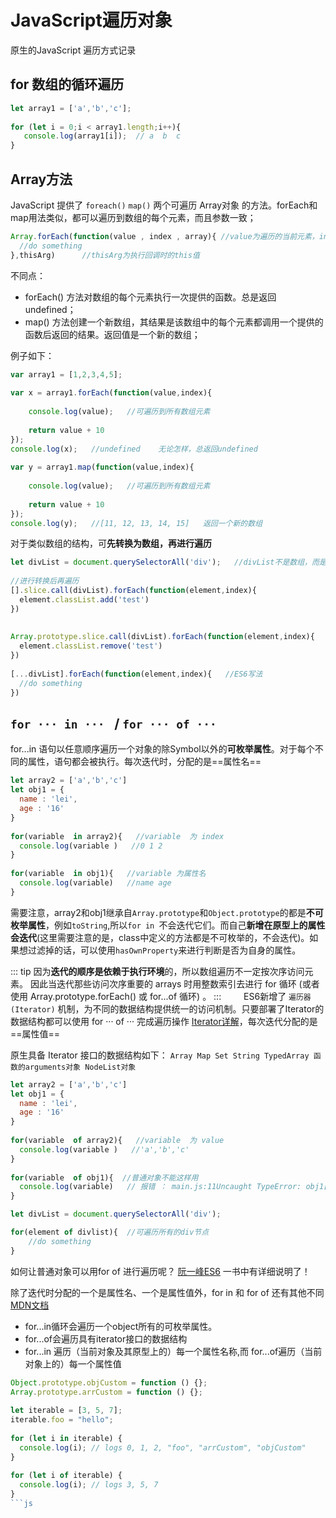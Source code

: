 # JavaScript遍历对象
原生的JavaScript 遍历方式记录

## for 数组的循环遍历 
```js
let array1 = ['a','b','c'];
 
for (let i = 0;i < array1.length;i++){
   console.log(array1[i]);  // a  b  c 
}
```
## Array方法
JavaScript 提供了 `foreach()`  `map()` 两个可遍历 Array对象 的方法。forEach和map用法类似，都可以遍历到数组的每个元素，而且参数一致；  　

```js
Array.forEach(function(value , index , array){ //value为遍历的当前元素，index为当前索引，array为正在操作的数组
  //do something
},thisArg)      //thisArg为执行回调时的this值
```
不同点：
+ forEach() 方法对数组的每个元素执行一次提供的函数。总是返回undefined；
+ map() 方法创建一个新数组，其结果是该数组中的每个元素都调用一个提供的函数后返回的结果。返回值是一个新的数组；

例子如下：
```js
var array1 = [1,2,3,4,5];
 
var x = array1.forEach(function(value,index){
 
    console.log(value);   //可遍历到所有数组元素
 
    return value + 10
});
console.log(x);   //undefined    无论怎样，总返回undefined
 
var y = array1.map(function(value,index){
 
    console.log(value);   //可遍历到所有数组元素
 
    return value + 10
});
console.log(y);   //[11, 12, 13, 14, 15]   返回一个新的数组
```

对于类似数组的结构，可**先转换为数组，再进行遍历**

```js
let divList = document.querySelectorAll('div');   //divList不是数组，而是nodeList
 
//进行转换后再遍历
[].slice.call(divList).forEach(function(element,index){
  element.classList.add('test')
})
 
 
Array.prototype.slice.call(divList).forEach(function(element,index){
  element.classList.remove('test')
})
 
[...divList].forEach(function(element,index){   //ES6写法
  //do something
})
```
## `for ··· in ··· ` /  `for ··· of ···`
for...in 语句以任意顺序遍历一个对象的除Symbol以外的**可枚举属性**。对于每个不同的属性，语句都会被执行。每次迭代时，分配的是==属性名==

```js
let array2 = ['a','b','c']
let obj1 = {
  name : 'lei',
  age : '16'
}
 
for(variable  in array2){   //variable  为 index
  console.log(variable )   //0 1 2
}
 
for(variable  in obj1){   //variable 为属性名
  console.log(variable)   //name age
}
```

需要注意，array2和obj1继承自`Array.prototype`和`Object.prototype`的都是**不可枚举属性**，例如`toString`,所以`for in `不会迭代它们。而自己**新增在原型上的属性会迭代**(这里需要注意的是，class中定义的方法都是不可枚举的，不会迭代)。如果想过滤掉的话，可以使用`hasOwnProperty`来进行判断是否为自身的属性。

::: tip
因为**迭代的顺序是依赖于执行环境**的，所以数组遍历不一定按次序访问元素。 因此当迭代那些访问次序重要的 arrays 时用整数索引去进行 for 循环 (或者使用 Array.prototype.forEach() 或 for...of 循环) 。
:::
　　
ES6新增了 `遍历器(Iterator)` 机制，为不同的数据结构提供统一的访问机制。只要部署了Iterator的数据结构都可以使用 for ··· of ··· 完成遍历操作 [Iterator详解](http://es6.ruanyifeng.com/#docs/iterator )，每次迭代分配的是==属性值==

原生具备 Iterator 接口的数据结构如下： `Array Map Set String TypedArray 函数的arguments对象 NodeList对象`

```js
let array2 = ['a','b','c']
let obj1 = {
  name : 'lei',
  age : '16'
}
 
for(variable  of array2){   //variable  为 value
  console.log(variable )   //'a','b','c'
}
 
for(variable  of obj1){  //普通对象不能这样用
  console.log(variable)   // 报错 ： main.js:11Uncaught TypeError: obj1[Symbol.iterator] is not a function
}

let divList = document.querySelectorAll('div');

for(element of divlist){  //可遍历所有的div节点
    //do something 
}
```

如何让普通对象可以用for of 进行遍历呢？  [阮一峰ES6](http://es6.ruanyifeng.com/#docs/iterator)  一书中有详细说明了！


除了迭代时分配的一个是属性名、一个是属性值外，for in 和 for of 还有其他不同  [MDN文档](https://developer.mozilla.org/zh-CN/docs/Web/JavaScript/Reference/Statements/for...of)

+ for...in循环会遍历一个object所有的可枚举属性。
+ for...of会遍历具有iterator接口的数据结构
+ for...in 遍历（当前对象及其原型上的）每一个属性名称,而 for...of遍历（当前对象上的）每一个属性值

```js
Object.prototype.objCustom = function () {};
Array.prototype.arrCustom = function () {};
 
let iterable = [3, 5, 7];
iterable.foo = "hello";
 
for (let i in iterable) {
  console.log(i); // logs 0, 1, 2, "foo", "arrCustom", "objCustom"
}
 
for (let i of iterable) {
  console.log(i); // logs 3, 5, 7
}
```js